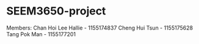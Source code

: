 # SEEM3650-project

Members:
Chan Hoi Lee Hallie - 1155174837
Cheng Hui Tsun - 1155175628
Tang Pok Man - 1155177201
